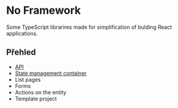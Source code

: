 No Framework
============

Some TypeScript librarires made for simplification of bulding React applications.

Přehled
-------

- [API](./README.Api.md)
- [State management container](./README.State.md)
- List pages
- Forms
- Actions on the entity
- Template project
